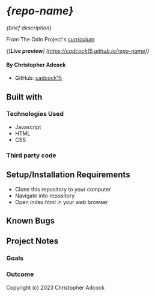 # _{repo-name}_

_{brief description}_

From The Odin Project's [curriculum](https://www.theodinproject.com/)

_{[**Live preview**] (https://cadcock15.github.io/repo-name)}_

#### By **Christopher Adcock**
* GitHub: [cadcock15](https://github.com/cadcock15)

## Built with

### Technologies Used

* Javascript
* HTML
* CSS

### Third party code

## Setup/Installation Requirements

* Clone this repository to your computer
* Navigate into repository
* Open index.html in your web browser

## Known Bugs

## Project Notes

### Goals

### Outcome

Copyright (c) 2023 Christopher Adcock

